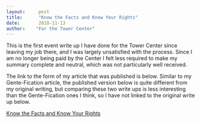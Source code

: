 ```yaml
---
layout:     post
title:      "Know the Facts and Know Your Rights"
date:       2018-11-13
author:    "For the Tower Center"
---
```


This is the first event write up I have done for the Tower Center since leaving my job there, and I was largely unsatisfied with the process. Since I am no longer being paid by the Center I felt less required to make my summary complete and neutral, which was not particularly well received. 

The link to the form of my article that was published is below. Similar to my Gente-Fication article, the published version below is quite different from my original writing, but comparing these two write ups is less interesting than the Gente-Fication ones I think, so I have not linked to the original write up below. 

[Know the Facts and Know Your Rights](https://blog.smu.edu/towercenter/2018/11/13/student-experience-know-the-facts-and-know-your-rights/)
